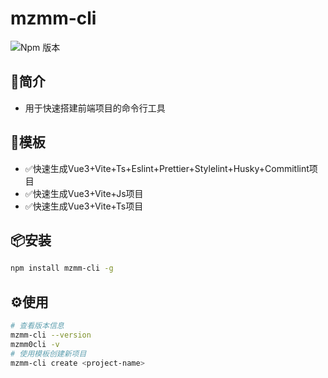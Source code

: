 # mzmm-cli
![Npm 版本](https://img.shields.io/badge/mzmm-cli_v0.0.1-green)

## 📖简介

- 用于快速搭建前端项目的命令行工具

## 📕模板

- ✅快速生成Vue3+Vite+Ts+Eslint+Prettier+Stylelint+Husky+Commitlint项目
- ✅快速生成Vue3+Vite+Js项目
- ✅快速生成Vue3+Vite+Ts项目

## 📦安装

```bash
npm install mzmm-cli -g
```

## ⚙️使用
```bash
# 查看版本信息
mzmm-cli --version
mzmm0cli -v
# 使用模板创建新项目
mzmm-cli create <project-name>
```